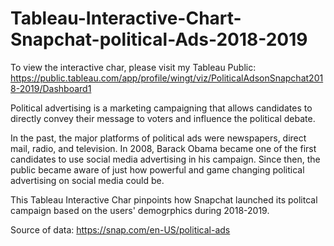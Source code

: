 # Tableau-Interactive-Chart-Snapchat-political-Ads-2018-2019

To view the interactive char, please visit my Tableau Public:
https://public.tableau.com/app/profile/wingt/viz/PoliticalAdsonSnapchat2018-2019/Dashboard1

Political advertising is a marketing campaigning that allows candidates to directly convey their message to voters and influence the political debate.  

In the past, the major platforms of political ads were newspapers, direct mail, radio, and television. In 2008, Barack Obama became one of the first candidates to use social media advertising in his campaign. Since then, the public became aware of just how powerful and game changing political advertising on social media could be.

This Tableau Interactive Char pinpoints how Snapchat launched its politcal campaign based on the users' demogrphics during 2018-2019.

Source of data:
https://snap.com/en-US/political-ads
